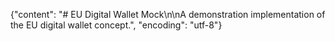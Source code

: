 {"content": "# EU Digital Wallet Mock\n\nA demonstration implementation of the EU digital wallet concept.", "encoding": "utf-8"}